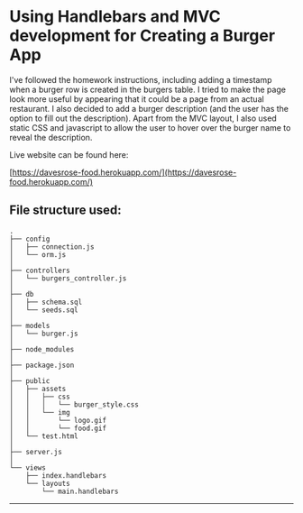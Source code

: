 # Using Handlebars and MVC development for Creating a Burger App

I've followed the homework instructions, including adding a timestamp when a burger row is created in the burgers table.  I tried to make the page look more useful by appearing that it could be a page from an actual restaurant.  I also decided to add a burger description (and the user has the option to fill out the description).  Apart from the MVC layout, I also used static CSS and javascript to allow the user to hover over the burger name to reveal the description.

Live website can be found here:

[https://davesrose-food.herokuapp.com/](https://davesrose-food.herokuapp.com/)


## File structure used:

```
.
├── config
│   ├── connection.js
│   └── orm.js
│ 
├── controllers
│   └── burgers_controller.js
│
├── db
│   ├── schema.sql
│   └── seeds.sql
│
├── models
│   └── burger.js
│ 
├── node_modules
│ 
├── package.json
│
├── public
│   ├── assets
│   │   ├── css
│   │   │   └── burger_style.css
│   │   └── img
│   │       └── logo.gif
│   │       └── food.gif
│   └── test.html
│
├── server.js
│
└── views
    ├── index.handlebars
    └── layouts
        └── main.handlebars
```

- - -